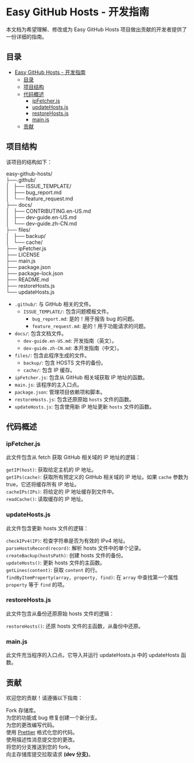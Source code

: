 # Easy GitHub Hosts - 开发指南

本文档为希望理解、修改或为 Easy GitHub Hosts 项目做出贡献的开发者提供了一份详细的指南。  

## 目录

- [Easy GitHub Hosts - 开发指南](#easy-github-hosts---开发指南)
  - [目录](#目录)
  - [项目结构](#项目结构)
  - [代码概述](#代码概述)
    - [ipFetcher.js](#ipfetcherjs)
    - [updateHosts.js](#updatehostsjs)
    - [restoreHosts.js](#restorehostsjs)
    - [main.js](#mainjs)
  - [贡献](#贡献)

## 项目结构

该项目的结构如下：

easy-github-hosts/  
├──.github/  
│   ├── ISSUE_TEMPLATE/  
│   ├── bug_report.md  
│   └── feature_request.md  
├── docs/  
│   ├── CONTRIBUTING.en-US.md  
│   ├── dev-guide.en-US.md    
│   └── dev-guide.zh-CN.md  
├── files/  
│   ├── backup/  
│   └── cache/  
├── ipFetcher.js  
├── LICENSE  
├── main.js  
├── package.json  
├── package-lock.json  
├── README.md  
├── restoreHosts.js  
└── updateHosts.js  

- `.github/`: 与 GitHub 相关的文件。  
  - `ISSUE_TEMPLATE/`: 包含问题模板文件。  
    - `bug_report.md`: 是的！用于报告 bug 的问题。  
    - `feature_request.md`: 是的！用于功能请求的问题。  
- `docs/`: 包含文档文件。  
  <!-- - `README.md`: 提供通用信息和使用说明。 -->
  - `dev-guide.en-US.md`: 开发指南（英文）。  
  - `dev-guide.zh-CN.md`: 本开发指南（中文）。  
- `files/`: 包含此程序生成的文件。  
  - `backup/`: 包含 HOSTS 文件的备份。  
  - `cache/`: 包含 IP 缓存。  
- `ipFetcher.js`: 包含从 GitHub 相关域获取 IP 地址的函数。  
- `main.js`: 该程序的主入口点。  
- `package.json`: 管理项目依赖项和脚本。  
- `restoreHosts.js`: 包含还原原始 `hosts` 文件的函数。  
- `updateHosts.js`: 包含使用新 IP 地址更新 `hosts` 文件的函数。  

## 代码概述

### ipFetcher.js

此文件包含从 fetch 获取 GitHub 相关域的 IP 地址的逻辑：  

`getIP(host)`: 获取给定主机的 IP 地址。  
`getIPs(cache)`: 获取所有预定义的 GitHub 相关域的 IP 地址。如果 `cache` 参数为 true，它还将缓存所有 IP 地址。  
`cacheIPs(IPs)`: 将给定的 IP 地址缓存到文件中。  
`readCache()`: 读取缓存的 IP 地址。  

### updateHosts.js
此文件包含更新 hosts 文件的逻辑：  

`checkIPv4(IP)`: 检查字符串是否为有效的 IPv4 地址。  
`parseHostsRecord(record)`: 解析 hosts 文件中的单个记录。  
`createBackup(hostsPath)`: 创建 hosts 文件的备份。  
`updateHosts()`: 更新 hosts 文件的主函数。  
`getLines(content)`: 获取 `content` 的行。  
`findByItemProperty(array, property, find)`: 在 `array` 中查找第一个属性 `property` 等于 `find` 的项。  

### restoreHosts.js
此文件包含从备份还原原始 hosts 文件的逻辑：  

`restoreHosts()`: 还原 hosts 文件的主函数，从备份中还原。  

### main.js
此文件充当程序的入口点。它导入并运行 updateHosts.js 中的 updateHosts 函数。  

## 贡献
欢迎您的贡献！请遵循以下指南：

Fork 存储库。  
为您的功能或 bug 修复创建一个新分支。  
为您的更改编写代码。  
使用 [Prettier](https://prettier.cn) 格式化您的代码。  
使用描述性消息提交您的更改。  
将您的分支推送到您的 fork。  
向主存储库提交拉取请求 **(dev 分支)**。  